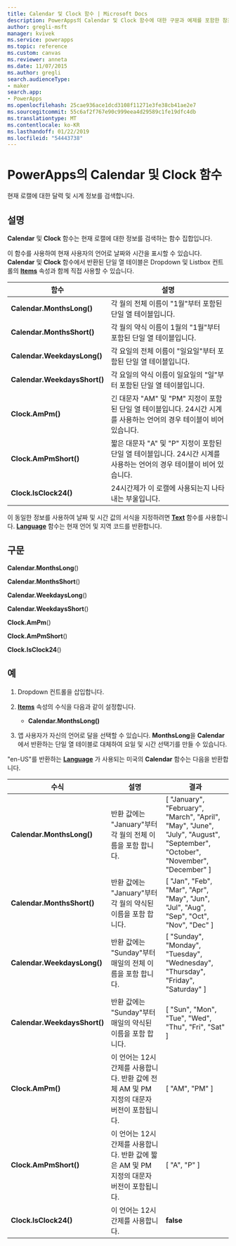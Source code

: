 ```yaml
---
title: Calendar 및 Clock 함수 | Microsoft Docs
description: PowerApps의 Calendar 및 Clock 함수에 대한 구문과 예제를 포함한 참조 정보
author: gregli-msft
manager: kvivek
ms.service: powerapps
ms.topic: reference
ms.custom: canvas
ms.reviewer: anneta
ms.date: 11/07/2015
ms.author: gregli
search.audienceType:
- maker
search.app:
- PowerApps
ms.openlocfilehash: 25cae936ace1dcd3108f11271e3fe38cb41ae2e7
ms.sourcegitcommit: 55c6af2f767e90c999eea4d29589c1fe19dfc4db
ms.translationtype: MT
ms.contentlocale: ko-KR
ms.lasthandoff: 01/22/2019
ms.locfileid: "54443738"
---
```

# <a name="calendar-and-clock-functions-in-powerapps"></a>PowerApps의 Calendar 및 Clock 함수
현재 로캘에 대한 달력 및 시계 정보를 검색합니다.

## <a name="description"></a>설명
**Calendar** 및 **Clock** 함수는 현재 로캘에 대한 정보를 검색하는 함수 집합입니다.

이 함수를 사용하여 현재 사용자의 언어로 날짜와 시간을 표시할 수 있습니다.  **Calendar** 및 **Clock** 함수에서 반환된 단일 열 테이블은 Dropdown 및 Listbox 컨트롤의 **[Items](../controls/properties-core.md)** 속성과 함께 직접 사용할 수 있습니다.

| 함수 | 설명 |
| --- | --- |
| **Calendar.MonthsLong()** |각 월의 전체 이름이 "1월"부터 포함된 단일 열 테이블입니다. |
| **Calendar.MonthsShort()** |각 월의 약식 이름이 1월의 "1월"부터 포함된 단일 열 테이블입니다. |
| **Calendar.WeekdaysLong()** |각 요일의 전체 이름이 "일요일"부터 포함된 단일 열 테이블입니다. |
| **Calendar.WeekdaysShort()** |각 요일의 약식 이름이 일요일의 "일"부터 포함된 단일 열 테이블입니다. |
| **Clock.AmPm()** |긴 대문자 "AM" 및 "PM" 지정이 포함된 단일 열 테이블입니다.  24시간 시계를 사용하는 언어의 경우 테이블이 비어 있습니다. |
| **Clock.AmPmShort()** |짧은 대문자 "A" 및 "P" 지정이 포함된 단일 열 테이블입니다.  24시간 시계를 사용하는 언어의 경우 테이블이 비어 있습니다. |
| **Clock.IsClock24()** |24시간제가 이 로캘에 사용되는지 나타내는 부울입니다. |

이 동일한 정보를 사용하여 날짜 및 시간 값의 서식을 지정하려면 **[Text](function-text.md)** 함수를 사용합니다.  **[Language](function-language.md)** 함수는 현재 언어 및 지역 코드를 반환합니다.

## <a name="syntax"></a>구문
**Calendar.MonthsLong**()

**Calendar.MonthsShort**()

**Calendar.WeekdaysLong**()

**Calendar.WeekdaysShort**()

**Clock.AmPm**()

**Clock.AmPmShort**()

**Clock.IsClock24**()

## <a name="examples"></a>예
1. Dropdown 컨트롤을 삽입합니다.
2. **[Items](../controls/properties-core.md)** 속성의 수식을 다음과 같이 설정합니다.
   
   * **Calendar.MonthsLong()**
3. 앱 사용자가 자신의 언어로 달을 선택할 수 있습니다.  **MonthsLong**을 **Calendar**에서 반환하는 단일 열 테이블로 대체하여 요일 및 시간 선택기를 만들 수 있습니다.

"en-US"를 반환하는 **[Language](function-language.md)** 가 사용되는 미국의 **Calendar** 함수는 다음을 반환합니다.

| 수식 | 설명 | 결과 |
| --- | --- | --- |
| **Calendar.MonthsLong()** |반환 값에는 "January"부터 각 월의 전체 이름을 포함 합니다. |[ "January", "February", "March", "April", "May", "June", "July", "August", "September", "October", "November", "December" ] |
| **Calendar.MonthsShort()** |반환 값에는 "January"부터 각 월의 약식된 이름을 포함 합니다. |[ "Jan", "Feb", "Mar", "Apr", "May", "Jun", "Jul", "Aug", "Sep", "Oct", "Nov", "Dec" ] |
| **Calendar.WeekdaysLong()** |반환 값에는 "Sunday"부터 매일의 전체 이름을 포함 합니다. |[ "Sunday", "Monday", "Tuesday", "Wednesday", "Thursday", "Friday", "Saturday" ] |
| **Calendar.WeekdaysShort()** |반환 값에는 "Sunday"부터 매일의 약식된 이름을 포함 합니다. |[ "Sun", "Mon", "Tue", "Wed", "Thu", "Fri", "Sat" ] |
| **Clock.AmPm()** |이 언어는 12시간제를 사용합니다. 반환 값에 전체 AM 및 PM 지정의 대문자 버전이 포함됩니다. |[ "AM", "PM" ] |
| **Clock.AmPmShort()** |이 언어는 12시간제를 사용합니다. 반환 값에 짧은 AM 및 PM 지정의 대문자 버전이 포함됩니다. |[ "A", "P" ] |
| **Clock.IsClock24()** |이 언어는 12시간제를 사용합니다. |**false** |

